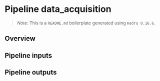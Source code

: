 # Pipeline data_acquisition

> *Note:* This is a `README.md` boilerplate generated using `Kedro 0.16.6`.

## Overview

<!---
Please describe your modular pipeline here.
-->

## Pipeline inputs

<!---
The list of pipeline inputs.
-->

## Pipeline outputs

<!---
The list of pipeline outputs.
-->
